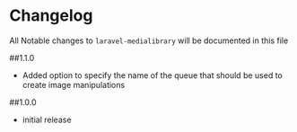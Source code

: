 # Changelog

All Notable changes to `laravel-medialibrary` will be documented in this file

##1.1.0
- Added option to specify the name of the queue that should be used to create image manipulations

##1.0.0
- initial release
